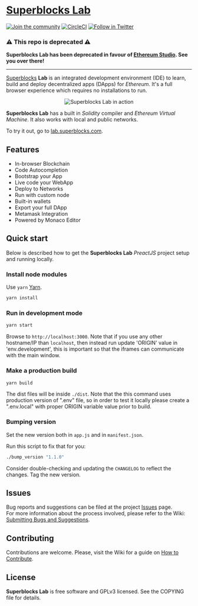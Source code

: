 # [Superblocks Lab](https://superblocks.com/lab)

[![Join the community](https://img.shields.io/badge/chat-on%20discord-7289da.svg?logo=discord)](https://discord.gg/6Cgg2Dw) [![CircleCI](https://circleci.com/gh/SuperblocksHQ/superblocks-lab.svg?style=shield)](https://circleci.com/gh/SuperblocksHQ/superblocks-lab) [![Follow in Twitter](https://img.shields.io/twitter/follow/getSuperblocks.svg?style=social&logo=twitter)](https://twitter.com/intent/follow?screen_name=GetSuperblocks)

### :warning: This repo is deprecated :warning:
**Superblocks Lab has been deprecated in favour of [Ethereum Studio](https://github.com/SuperblocksHQ/ethereum-studio). See you over there!**

-----------------------

[Superblocks](https://superblocks.com) **Lab** is an integrated development environment (IDE) to learn, build and deploy decentralized apps (DApps) for _Ethereum_. It's a full browser experience which requires no installations to run.

<p align="center">
  <img alt="Superblocks Lab in action" src="https://user-images.githubusercontent.com/7814134/45118436-d135c300-b158-11e8-8271-648495d35d29.png">
</p>

**Superblocks Lab** has a built in _Solidity_ compiler and _Ethereum Virtual Machine_. It also works with local and public networks.

To try it out, go to [lab.superblocks.com](https://lab.superblocks.com).

## Features
* In-browser Blockchain
* Code Autocompletion
* Bootstrap your App
* Live code your WebApp
* Deploy to Networks
* Run with custom node
* Built-in wallets
* Export your full DApp
* Metamask Integration
* Powered by Monaco Editor

## Quick start
Below is described how to get the **Superblocks Lab** _PreactJS_ project setup and running locally.

### Install node modules
Use `yarn` [Yarn](https://yarnpkg.com/).
```sh
yarn install
```

### Run in development mode
```sh
yarn start
```

Browse to `http://localhost:3000`. Note that if you use any other hostname/IP than `localhost`, then instead run update 'ORIGIN' value in 'env.development', this is important so that the iframes can communicate with the main window.

### Make a production build
```sh
yarn build
```

The dist files will be inside `./dist`. Note that the this command uses production version of ".env" file, so in order to test it locally please create a ".env.local" with proper ORIGIN variable value prior to build.

### Bumping version
Set the new version both in `app.js` and in `manifest.json`.

Run this script to fix that for you:

```sh
./bump_version "1.1.0"
```

Consider double-checking and updating the `CHANGELOG` to reflect the changes. Tag the new version.

## Issues
Bug reports and suggestions can be filed at the project [Issues](https://github.com/SuperblocksHQ/superblocks-lab/issues) page.  
For more information about the process involved, please refer to the Wiki: [Submitting Bugs and Suggestions](https://github.com/SuperblocksHQ/superblocks-lab/wiki/Submitting-Bugs-and-Suggestions).

## Contributing
Contributions are welcome. Please, visit the Wiki for a guide on [How to Contribute](https://github.com/SuperblocksHQ/superblocks-lab/wiki/How-to-Contribute).

## License
**Superblocks Lab** is free software and GPLv3 licensed. See the COPYING file for details.
